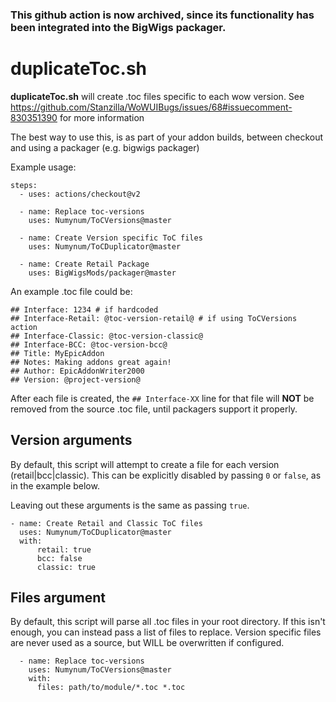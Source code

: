 ### This github action is now archived, since its functionality has been integrated into the BigWigs packager.

# duplicateToc.sh

__duplicateToc.sh__ will create .toc files specific to each wow version.
See https://github.com/Stanzilla/WoWUIBugs/issues/68#issuecomment-830351390 for more information

The best way to use this, is as part of your addon builds, between checkout and using a packager (e.g. bigwigs packager)

Example usage:

    steps:
      - uses: actions/checkout@v2

      - name: Replace toc-versions
        uses: Numynum/ToCVersions@master

      - name: Create Version specific ToC files
        uses: Numynum/ToCDuplicator@master

      - name: Create Retail Package
        uses: BigWigsMods/packager@master

An example .toc file could be:

    ## Interface: 1234 # if hardcoded
    ## Interface-Retail: @toc-version-retail@ # if using ToCVersions action
    ## Interface-Classic: @toc-version-classic@
    ## Interface-BCC: @toc-version-bcc@
    ## Title: MyEpicAddon
    ## Notes: Making addons great again!
    ## Author: EpicAddonWriter2000
    ## Version: @project-version@

After each file is created, the `## Interface-XX` line for that file will __NOT__ be removed from the source .toc file, until packagers support it properly.

## Version arguments

By default, this script will attempt to create a file for each version (retail|bcc|classic).
This can be explicitly disabled by passing `0` or `false`, as in the example below.

Leaving out these arguments is the same as passing `true`.

    - name: Create Retail and Classic ToC files
      uses: Numynum/ToCDuplicator@master
      with:
          retail: true
          bcc: false
          classic: true

## Files argument

By default, this script will parse all .toc files in your root directory.
If this isn't enough, you can instead pass a list of files to replace.
Version specific files are never used as a source, but WILL be overwritten if configured.

      - name: Replace toc-versions
        uses: Numynum/ToCVersions@master
        with:
          files: path/to/module/*.toc *.toc
